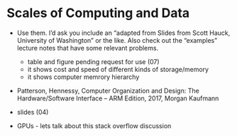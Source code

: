 # Scales of Computing and Data
* Use them.  I’d ask you include an “adapted from Slides from Scott Hauck, University of Washington” or the like. Also check out the “examples” lecture notes that have some relevant problems. 

  * table and figure pending request for use (07)
  * it shows cost and speed of different kinds of storage/memory
  * it shows computer memrory hierarchy
  
* Patterson, Hennessy, Computer Organization and Design: The Hardware/Software
Interface – ARM Edition, 2017, Morgan Kaufmann
* slides (04)
* GPUs - lets talk about this stack overflow discussion

